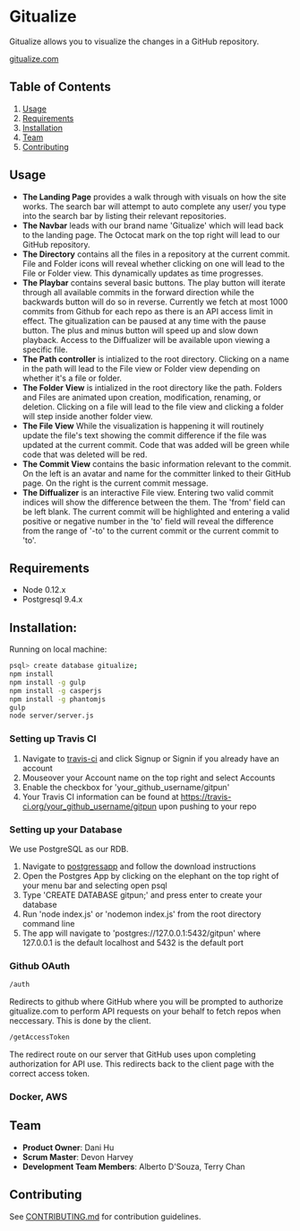 # Gitualize

Gitualize allows you to visualize the changes in a GitHub repository.

[gitualize.com](gitualize.com)


## Table of Contents

1. [Usage](#Usage)
1. [Requirements](#requirements)
1. [Installation](#installation)
1. [Team](#team)
1. [Contributing](#contributing)

## Usage

* **The Landing Page** provides a walk through with visuals on how the site works. The search bar will attempt to auto complete any user/ you type into the search bar by listing their relevant repositories.
* **The Navbar** leads with our brand name 'Gitualize' which will lead back to the landing page. The Octocat mark on the top right will lead to our GitHub repository.
* **The Directory** contains all the files in a repository at the current commit. File and Folder icons will reveal whether clicking on one will lead to the File or Folder view. This dynamically updates as time progresses.
* **The Playbar** contains several basic buttons. The play button will iterate through all available commits in the forward direction while the backwards button will do so in reverse. Currently we fetch at most 1000 commits from Github for each repo as there is an API access limit in effect. The gitualization can be paused at any time with the pause button. The plus and minus button will speed up and slow down playback. Access to the Diffualizer will be available upon viewing a specific file.
* **The Path controller** is intialized to the root directory. Clicking on a name in the path will lead to the File view or Folder view depending on whether it's a file or folder.
* **The Folder View** is intialized in the root directory like the path. Folders and Files are animated upon creation, modification, renaming, or deletion. Clicking on a file will lead to the file view and clicking a folder will step inside another folder view.
* **The File View** While the visualization is happening it will routinely update the file's text showing the commit difference if the file was updated at the current commit. Code that was added will be green while code that was deleted will be red.
* **The Commit View** contains the basic information relevant to the commit. On the left is an avatar and name for the committer linked to their GitHub page. On the right is the current commit message.
* **The Diffualizer** is an interactive File view. Entering two valid commit indices will show the difference between the them. The 'from' field can be left blank. The current commit will be highlighted and entering a valid positive or negative number in the 'to' field will reveal the difference from the range of '-to' to the current commit or the current commit to 'to'.

## Requirements

- Node 0.12.x
- Postgresql 9.4.x

## Installation:

Running on local machine:

```sh
psql> create database gitualize;
npm install
npm install -g gulp
npm install -g casperjs
npm install -g phantomjs
gulp
node server/server.js
```

### Setting up Travis CI   
   
1. Navigate to [travis-ci](https://travis-ci.org/) and click Signup or Signin if you already have an account   
1. Mouseover your Account name on the top right and select Accounts    
1. Enable the checkbox for 'your_github_username/gitpun'   
1. Your Travis CI information can be found at https://travis-ci.org/your_github_username/gitpun upon pushing to your repo    

### Setting up your Database

We use PostgreSQL as our RDB.

1. Navigate to [postgressapp](http://postgresapp.com/) and follow the download instructions
1. Open the Postgres App by clicking on the elephant on the top right of your menu bar and selecting open psql
1. Type 'CREATE DATABASE gitpun;' and press enter to create your database
1. Run 'node index.js' or 'nodemon index.js' from the root directory command line
1. The app will navigate to 'postgres://127.0.0.1:5432/gitpun' where 127.0.0.1 is the default localhost and 5432 is the default port

### Github OAuth

```sh
/auth
```

Redirects to github where GitHub where you will be prompted to authorize gitualize.com to perform API requests on your behalf to fetch repos when neccessary. This is done by the client.

```sh
/getAccessToken
```

The redirect route on our server that GitHub uses upon completing authorization for API use. This redirects back to the client page with the correct access token.

### Docker, AWS

## Team

  - __Product Owner__: Dani Hu
  - __Scrum Master__: Devon Harvey
  - __Development Team Members__: Alberto D'Souza, Terry Chan

## Contributing

See [CONTRIBUTING.md](CONTRIBUTING.md) for contribution guidelines.
